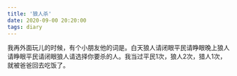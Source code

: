 ```yaml
---
title: '狼人杀'
date: 2020-09-00 20:20:00
tags: diary
---
```

我再外面玩儿的时候，有个小朋友他的词是。白天狼人请闭眼平民请睁眼晚上狼人请睁眼平民请闭眼狼人请选择你要杀的人。我当过平民1次，狼人2次，猎人1次，就被爸爸回去吃饭了。
